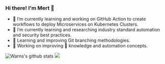 ### Hi there! I'm Mert  👋

- 🔭 I’m currently learning and working on GitHub Action to create workflows to deploy Microservices on Kubernetes Clusters.
- 🌱 I’m currently learning and researching industry standard automation and security best practices. 
- 💬 Learning and improving Git branching methodologies.
- 🔨 Working on improving 🐍 knowledge and automation concepts. 

![Warns's github stats](https://github-readme-stats.vercel.app/api?username=warns&count_private=true&show_icons=true&theme=tokyonight&title_color=2421d4&icon_color=d30cb8)
![](https://snipboard.io/y0gv3a.jpg)

<!--
**Warns/warns** is a ✨ _special_ ✨ repository because its `README.md` (this file) appears on your GitHub profile.

Here are some ideas to get you started:

- 👯 I’m looking to collaborate on ...
- 🤔 I’m looking for help with ...
- 💬 Ask me about ...
- 📫 How to reach me: ...
- 😄 Pronouns: ...
- ⚡ Fun fact: ...
-->
